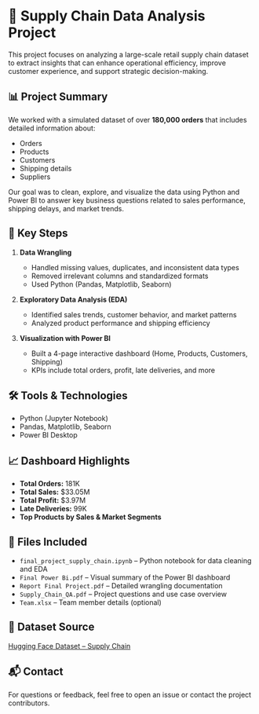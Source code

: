 # 🛒 Supply Chain Data Analysis Project

This project focuses on analyzing a large-scale retail supply chain dataset to extract insights that can enhance operational efficiency, improve customer experience, and support strategic decision-making.

## 📊 Project Summary

We worked with a simulated dataset of over **180,000 orders** that includes detailed information about:
- Orders
- Products
- Customers
- Shipping details
- Suppliers

Our goal was to clean, explore, and visualize the data using Python and Power BI to answer key business questions related to sales performance, shipping delays, and market trends.

## 🧹 Key Steps

1. **Data Wrangling**  
   - Handled missing values, duplicates, and inconsistent data types  
   - Removed irrelevant columns and standardized formats  
   - Used Python (Pandas, Matplotlib, Seaborn)

2. **Exploratory Data Analysis (EDA)**  
   - Identified sales trends, customer behavior, and market patterns  
   - Analyzed product performance and shipping efficiency  

3. **Visualization with Power BI**  
   - Built a 4-page interactive dashboard (Home, Products, Customers, Shipping)  
   - KPIs include total orders, profit, late deliveries, and more  

## 🛠 Tools & Technologies

- Python (Jupyter Notebook)
- Pandas, Matplotlib, Seaborn
- Power BI Desktop

## 📈 Dashboard Highlights

- **Total Orders:** 181K  
- **Total Sales:** $33.05M  
- **Total Profit:** $3.97M  
- **Late Deliveries:** 99K  
- **Top Products by Sales & Market Segments**

## 📁 Files Included

- `final_project_supply_chain.ipynb` – Python notebook for data cleaning and EDA  
- `Final Power Bi.pdf` – Visual summary of the Power BI dashboard  
- `Report Final Project.pdf` – Detailed wrangling documentation  
- `Supply_Chain_QA.pdf` – Project questions and use case overview  
- `Team.xlsx` – Team member details (optional)

## 🔗 Dataset Source

[Hugging Face Dataset – Supply Chain](https://huggingface.co/datasets/alalfi/SupplyChainDataset)

## 📬 Contact

For questions or feedback, feel free to open an issue or contact the project contributors.

